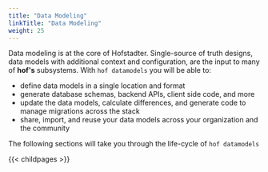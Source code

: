 ```yaml
---
title: "Data Modeling"
linkTitle: "Data Modeling"
weight: 25
---
```


Data modeling is at the core of Hofstadter.
Single-source of truth designs,
data models with additional context and configuration,
are the input to many of __hof's__ subsystems.
With `hof datamodels` you will be able to:

- define data models in a single location and format
- generate database schemas, backend APIs, client side code, and more
- update the data models, calculate differences, and generate code to manage migrations across the stack
- share, import, and reuse your data models across your organization and the community

The following sections will take you through the life-cycle of `hof datamodels`

{{< childpages >}}
